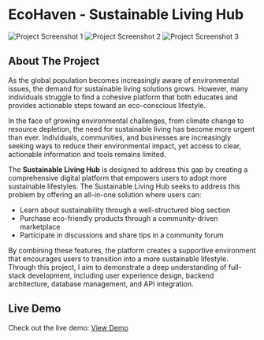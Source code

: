 # **EcoHaven - Sustainable Living Hub**

![Project Screenshot 1](https://i.imgur.com/aCOsKgp.png)
![Project Screenshot 2](https://i.imgur.com/RgyvLpQ.png)
![Project Screenshot 3](https://i.imgur.com/OJ5v4LX.png)

## About The Project
As the global population becomes increasingly aware of environmental issues, the demand for sustainable living solutions grows. However, many individuals struggle to find a cohesive platform that both educates and provides actionable steps toward an eco-conscious lifestyle.

In the face of growing environmental challenges, from climate change to resource depletion, the need for sustainable living has become more urgent than ever. Individuals, communities, and businesses are increasingly seeking ways to reduce their environmental impact, yet access to clear, actionable information and tools remains limited.

The **Sustainable Living Hub** is designed to address this gap by creating a comprehensive digital platform that empowers users to adopt more sustainable lifestyles. The Sustainable Living Hub seeks to address this problem by offering an all-in-one solution where users can:
- Learn about sustainability through a well-structured blog section
- Purchase eco-friendly products through a community-driven marketplace
- Participate in discussions and share tips in a community forum

By combining these features, the platform creates a supportive environment that encourages users to transition into a more sustainable lifestyle. Through this project, I aim to demonstrate a deep understanding of full-stack development, including user experience design, backend architecture, database management, and API integration.

## Live Demo
Check out the live demo: [View Demo](https://vitejs-vite-yvtgsm.stackblitz.io/demo)



